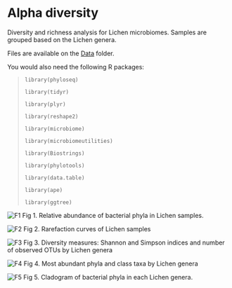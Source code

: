 # Alpha diversity 
Diversity and richness analysis for Lichen microbiomes. Samples are grouped based on the Lichen genera.

Files are available on the [Data](https://github.com/alehsierra/Lichen_Microbiome/tree/master/Data) folder.

You would also need the following R packages:

>`library(phyloseq)`
>
>`library(tidyr)`
>
>`library(plyr)`
>
>`library(reshape2)`
>
>`library(microbiome)`
>
>`library(microbiomeutilities)`
>
>`library(Biostrings)`
>
>`library(phylotools)`
>
>`library(data.table)`
>
>`library(ape)`
>
>`library(ggtree)`

![F1](https://github.com/alehsierra/Lichen_Microbiome/blob/master/Alpha-diversity/diversityplot.jpg)
Fig 1. Relative abundance of bacterial phyla in Lichen samples.

![F2](https://github.com/alehsierra/Lichen_Microbiome/blob/master/Alpha-diversity/rarefaction.jpg)
Fig 2. Rarefaction curves of Lichen samples

![F3](https://github.com/alehsierra/Lichen_Microbiome/blob/master/Alpha-diversity/measures.jpg)
Fig 3. Diversity measures: Shannon and Simpson indices and number of observed OTUs by Lichen genera

![F4](https://github.com/alehsierra/Lichen_Microbiome/blob/master/Alpha-diversity/abundant.jpg)
Fig 4. Most abundant phyla and class taxa by Lichen genera

![F5](https://github.com/alehsierra/Lichen_Microbiome/blob/master/Alpha-diversity/diversity.jpg)
Fig 5. Cladogram of bacterial phyla in each Lichen genera.
